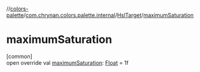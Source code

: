 //[colors-palette](../../../index.md)/[com.chrynan.colors.palette.internal](../index.md)/[HslTarget](index.md)/[maximumSaturation](maximum-saturation.md)

# maximumSaturation

[common]\
open override val [maximumSaturation](maximum-saturation.md): [Float](https://kotlinlang.org/api/latest/jvm/stdlib/kotlin/-float/index.html) = 1f
